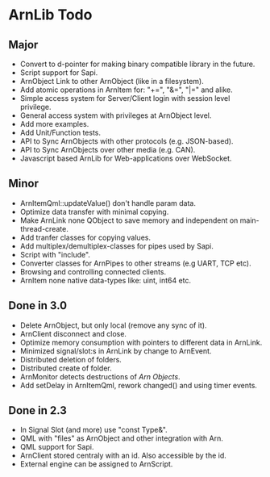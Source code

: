 ArnLib Todo
===========

Major
-----
* Convert to d-pointer for making binary compatible library in the future.
* Script support for Sapi.
* ArnObject Link to other ArnObject (like in a filesystem).
* Add atomic operations in ArnItem for: "+=", "&=", "|=" and alike.
* Simple access system for Server/Client login with session level privilege.
* General access system with privileges at ArnObject level.
* Add more examples.
* Add Unit/Function tests.
* API to Sync ArnObjects with other protocols (e.g. JSON-based).
* API to Sync ArnObjects over other media (e.g. CAN).
* Javascript based ArnLib for Web-applications over WebSocket.

Minor
-----
* ArnItemQml::updateValue() don't handle param data.
* Optimize data transfer with minimal copying.
* Make ArnLink none QObject to save memory and independent on main-thread-create.
* Add tranfer classes for copying values.
* Add multiplex/demultiplex-classes for pipes used by Sapi.
* Script with "include".
* Converter classes for ArnPipes to other streams (e.g UART, TCP etc).
* Browsing and controlling connected clients.
* ArnItem none native data-types like: uint, int64 etc.

Done in 3.0
-----------
* Delete ArnObject, but only local (remove any sync of it).
* ArnClient disconnect and close.
* Optimize memory consumption with pointers to different data in ArnLink.
* Minimized signal/slot:s in ArnLink by change to ArnEvent.
* Distributed deletion of folders.
* Distributed create of folder.
* ArnMonitor detects destructions of _Arn Objects_.
* Add setDelay in ArnItemQml, rework changed() and using timer events.

Done in 2.3
-----------
* In Signal Slot (and more) use "const Type&".
* QML with "files" as ArnObject and other integration with Arn.
* QML support for Sapi.
* ArnClient stored centraly with an id. Also accessible by the id.
* External engine can be assigned to ArnScript.
